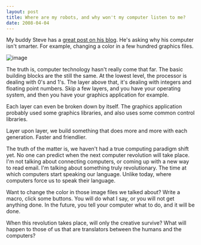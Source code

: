 ```yaml
---
layout: post
title: Where are my robots, and why won't my computer listen to me?
date: 2008-04-04
---
```


My buddy Steve has a [great post on his blog](http://designed2print.wordpress.com/2008/04/04/technology-cant-keep-up-with-me/). He's asking why his computer isn't smarter. For example, changing a color in a few hundred graphics files.

![image](fighting-robots.png) 

The truth is, computer technology hasn't really come that far. The basic building blocks are the still the same. At the lowest level, the processor is dealing with 0's and 1's. The layer above that, it's dealing with integers and floating point numbers. Skip a few layers, and you have your operating system, and then you have your graphics application for example.

Each layer can even be broken down by itself. The graphics application probably used some graphics libraries, and also uses some common control libraries.

Layer upon layer, we build something that does more and more with each generation. Faster and friendlier.

The truth of the matter is, we haven't had a true computing paradigm shift yet. No one can predict when the next computer revolution will take place. I'm not talking about connecting computers, or coming up with a new way to read email. I'm talking about something truly revolutionary. The time at which computers start speaking our language. Unlike today, where computers force us to speak their language.

Want to change the color in those image files we talked about? Write a macro, click some buttons. You will do what I say, or you will not get anything done. In the future, you tell your computer what to do, and it will be done.

When this revolution takes place, will only the creative survive? What will happen to those of us that are translators between the humans and the computers?